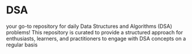 # DSA
your go-to repository for daily Data Structures and Algorithms (DSA) problems! This repository is curated to provide a structured approach for enthusiasts, learners, and practitioners to engage with DSA concepts on a regular basis
